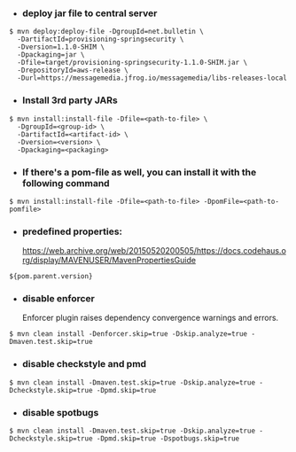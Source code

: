- ### deploy jar file to central server
```shell
$ mvn deploy:deploy-file -DgroupId=net.bulletin \
  -DartifactId=provisioning-springsecurity \
  -Dversion=1.1.0-SHIM \
  -Dpackaging=jar \
  -Dfile=target/provisioning-springsecurity-1.1.0-SHIM.jar \
  -DrepositoryId=aws-release \
  -Durl=https://messagemedia.jfrog.io/messagemedia/libs-releases-local
```
- ### Install 3rd party JARs
```shell
$ mvn install:install-file -Dfile=<path-to-file> \
  -DgroupId=<group-id> \
  -DartifactId=<artifact-id> \
  -Dversion=<version> \
  -Dpackaging=<packaging>
```
- ### If there's a pom-file as well, you can install it with the following command
```shell
$ mvn install:install-file -Dfile=<path-to-file> -DpomFile=<path-to-pomfile>
```

- ### predefined properties:
  https://web.archive.org/web/20150520200505/https://docs.codehaus.org/display/MAVENUSER/MavenPropertiesGuide
```
${pom.parent.version}
```

- ### disable enforcer
  Enforcer plugin raises dependency convergence warnings and errors.
```shell
$ mvn clean install -Denforcer.skip=true -Dskip.analyze=true -Dmaven.test.skip=true
```

- ### disable checkstyle and pmd
```shell
$ mvn clean install -Dmaven.test.skip=true -Dskip.analyze=true -Dcheckstyle.skip=true -Dpmd.skip=true
```

- ### disable spotbugs
```shell
$ mvn clean install -Dmaven.test.skip=true -Dskip.analyze=true -Dcheckstyle.skip=true -Dpmd.skip=true -Dspotbugs.skip=true
```